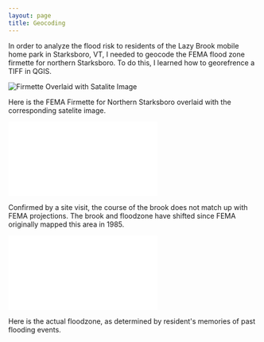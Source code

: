 ```yaml
---
layout: page
title: Geocoding
---
```


In order to analyze the flood risk to residents of the Lazy Brook mobile home park in Starksboro, VT, I needed to geocode the FEMA flood zone firmette for northern Starksboro.
To do this, I learned how to georefrence a TIFF in QGIS.


![Firmette Overlaid with Satalite Image](firmettelayering.png "Firmette Overlay")

Here is the FEMA Firmette for Northern Starksboro overlaid with the corresponding satelite image.

![Floodzone with actual and projected course of stream](lazybrookFEMAfloodzone.pdf "Lazy Brook FEMA Floodzone")

Confirmed by a site visit, the course of the brook does not match up with FEMA projections.
The brook and floodzone have shifted since FEMA originally mapped this area in 1985.


![Anecdotal Floodzone](lazybrookanecdotalfloodzone.pdf "Anecdotal Floodzone")

Here is the actual floodzone, as determined by resident's memories of past flooding events.
